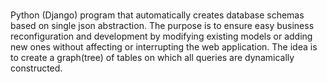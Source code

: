 ###
Python (Django) program that automatically creates database schemas based on single json abstraction. The purpose is to ensure easy business reconfiguration and development by modifying existing models or adding new ones without affecting or interrupting the web application. The idea is to create a graph(tree) of tables on which all queries are dynamically constructed.

